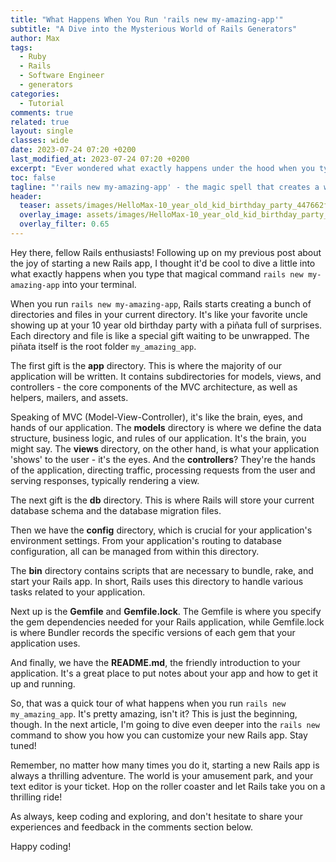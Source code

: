 ```yaml
---
title: "What Happens When You Run 'rails new my-amazing-app'"
subtitle: "A Dive into the Mysterious World of Rails Generators"
author: Max
tags:
  - Ruby
  - Rails
  - Software Engineer
  - generators
categories:
  - Tutorial
comments: true
related: true
layout: single
classes: wide
date: 2023-07-24 07:20 +0200
last_modified_at: 2023-07-24 07:20 +0200
excerpt: "Ever wondered what exactly happens under the hood when you type 'rails new my-amazing-app'? This post explores the files and directories that Rails creates for you when you set out to build a new Rails application."
toc: false
tagline: "'rails new my-amazing-app' - the magic spell that creates a whole universe for you to explore and play with!"
header:
  teaser: assets/images/HelloMax-10_year_old_kid_birthday_party_447662f5-e9d6-4670-8bea-5126ea5a4b55.png
  overlay_image: assets/images/HelloMax-10_year_old_kid_birthday_party_447662f5-e9d6-4670-8bea-5126ea5a4b55.png
  overlay_filter: 0.65
---
```

Hey there, fellow Rails enthusiasts! Following up on my previous post about the joy of starting a new Rails app, I thought it'd be cool to dive a little into what exactly happens when you type that magical command `rails new my-amazing-app` into your terminal.

When you run `rails new my-amazing-app`, Rails starts creating a bunch of directories and files in your current directory. It's like your favorite uncle showing up at your 10 year old birthday party with a piñata full of surprises. Each directory and file is like a special gift waiting to be unwrapped. The piñata itself is the root folder `my_amazing_app`.

The first gift is the **app** directory. This is where the majority of our application will be written. It contains subdirectories for models, views, and controllers - the core components of the MVC architecture, as well as helpers, mailers, and assets.

Speaking of MVC (Model-View-Controller), it's like the brain, eyes, and hands of our application. The **models** directory is where we define the data structure, business logic, and rules of our application. It's the brain, you might say. The **views** directory, on the other hand, is what your application 'shows' to the user - it's the eyes. And the **controllers**? They're the hands of the application, directing traffic, processing requests from the user and serving responses, typically rendering a view.

The next gift is the **db** directory. This is where Rails will store your current database schema and the database migration files.

Then we have the **config** directory, which is crucial for your application's environment settings. From your application's routing to database configuration, all can be managed from within this directory.

The **bin** directory contains scripts that are necessary to bundle, rake, and start your Rails app. In short, Rails uses this directory to handle various tasks related to your application.

Next up is the **Gemfile** and **Gemfile.lock**. The Gemfile is where you specify the gem dependencies needed for your Rails application, while Gemfile.lock is where Bundler records the specific versions of each gem that your application uses.

And finally, we have the **README.md**, the friendly introduction to your application. It's a great place to put notes about your app and how to get it up and running.

So, that was a quick tour of what happens when you run `rails new my_amazing_app`. It's pretty amazing, isn't it? This is just the beginning, though. In the next article, I'm going to dive even deeper into the `rails new` command to show you how you can customize your new Rails app. Stay tuned!

Remember, no matter how many times you do it, starting a new Rails app is always a thrilling adventure. The world is your amusement park, and your text editor is your ticket. Hop on the roller coaster and let Rails take you on a thrilling ride!

As always, keep coding and exploring, and don't hesitate to share your experiences and feedback in the comments section below.

Happy coding!

